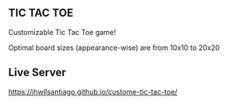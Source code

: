 ## TIC TAC TOE

Customizable Tic Tac Toe game!

Optimal board sizes (appearance-wise) are from 10x10 to 20x20

## Live Server

https://jhwllsantiago.github.io/custome-tic-tac-toe/
